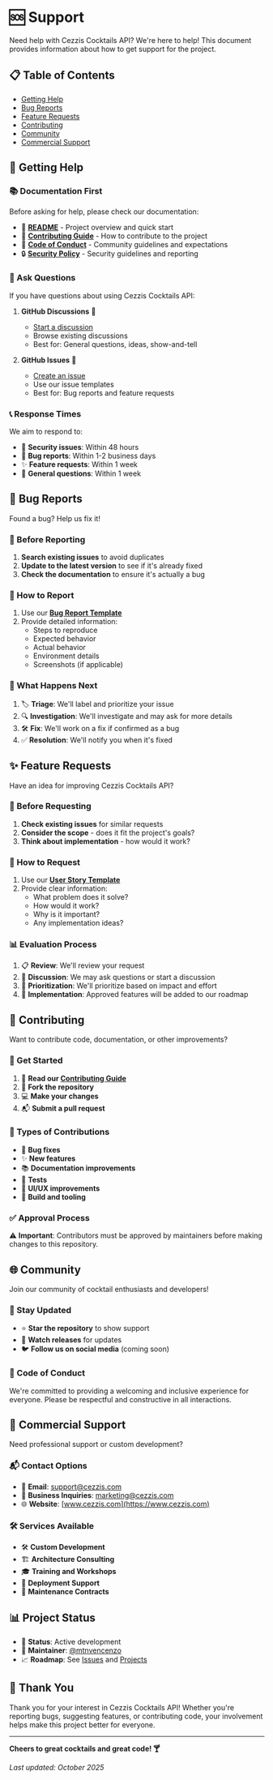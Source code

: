 # 🆘 Support

Need help with Cezzis Cocktails API? We're here to help! This document provides information about how to get support for the project.

## 📋 Table of Contents

- [Getting Help](#-getting-help)
- [Bug Reports](#-bug-reports)
- [Feature Requests](#-feature-requests)
- [Contributing](#-contributing)
- [Community](#-community)
- [Commercial Support](#-commercial-support)

## 🙋 Getting Help

### 📚 Documentation First

Before asking for help, please check our documentation:

- 📖 **[README](../README.md)** - Project overview and quick start
- 🤝 **[Contributing Guide](./CONTRIBUTING.md)** - How to contribute to the project
- 🤗 **[Code of Conduct](./CODE_OF_CONDUCT.md)** - Community guidelines and expectations
- 🔒 **[Security Policy](./SECURITY.md)** - Security guidelines and reporting

### 💬 Ask Questions

If you have questions about using Cezzis Cocktails API:

1. **GitHub Discussions** 💬
   - [Start a discussion](../../discussions)
   - Browse existing discussions
   - Best for: General questions, ideas, show-and-tell

2. **GitHub Issues** 🐛
   - [Create an issue](../../issues/new/choose)
   - Use our issue templates
   - Best for: Bug reports and feature requests

### 📞 Response Times

We aim to respond to:
- 🚨 **Security issues**: Within 48 hours
- 🐛 **Bug reports**: Within 1-2 business days
- ✨ **Feature requests**: Within 1 week
- 💬 **General questions**: Within 1 week

## 🐛 Bug Reports

Found a bug? Help us fix it!

### 📝 Before Reporting

1. **Search existing issues** to avoid duplicates
2. **Update to the latest version** to see if it's already fixed
3. **Check the documentation** to ensure it's actually a bug

### 📮 How to Report

1. Use our **[Bug Report Template](../../issues/new?template=bug_report.md)**
2. Provide detailed information:
   - Steps to reproduce
   - Expected behavior
   - Actual behavior
   - Environment details
   - Screenshots (if applicable)

### 🔄 What Happens Next

1. 🏷️ **Triage**: We'll label and prioritize your issue
2. 🔍 **Investigation**: We'll investigate and may ask for more details
3. 🛠️ **Fix**: We'll work on a fix if confirmed as a bug
4. ✅ **Resolution**: We'll notify you when it's fixed

## ✨ Feature Requests

Have an idea for improving Cezzis Cocktails API?

### 🧠 Before Requesting

1. **Check existing issues** for similar requests
2. **Consider the scope** - does it fit the project's goals?
3. **Think about implementation** - how would it work?

### 📨 How to Request

1. Use our **[User Story Template](../../issues/new?template=user-story-template.md)**
2. Provide clear information:
   - What problem does it solve?
   - How would it work?
   - Why is it important?
   - Any implementation ideas?

### 📊 Evaluation Process

1. 📋 **Review**: We'll review your request
2. 💬 **Discussion**: We may ask questions or start a discussion
3. 🎯 **Prioritization**: We'll prioritize based on impact and effort
4. 🚀 **Implementation**: Approved features will be added to our roadmap

## 🤝 Contributing

Want to contribute code, documentation, or other improvements?

### 🚀 Get Started

1. 📖 **Read our [Contributing Guide](./CONTRIBUTING.md)**
2. 🍴 **Fork the repository**
3. 💻 **Make your changes**
4. 📬 **Submit a pull request**

### 🧾 Types of Contributions

- 🐛 **Bug fixes**
- ✨ **New features**
- 📚 **Documentation improvements**
- 🧪 **Tests**
- 🎨 **UI/UX improvements**
- 🔧 **Build and tooling**

### ✅ Approval Process

⚠️ **Important**: Contributors must be approved by maintainers before making changes to this repository.

## 🌐 Community

Join our community of cocktail enthusiasts and developers!

### 📣 Stay Updated

- ⭐ **Star the repository** to show support
- 👀 **Watch releases** for updates
- 🐦 **Follow us on social media** (coming soon)

### 🤗 Code of Conduct

We're committed to providing a welcoming and inclusive experience for everyone. Please be respectful and constructive in all interactions.

## 💼 Commercial Support

Need professional support or custom development?

### 📬 Contact Options

- 📧 **Email**: [support@cezzis.com](mailto:support@cezzis.com)
- 💼 **Business Inquiries**: [marketing@cezzis.com](mailto:marketing@cezzis.com)
- 🌐 **Website**: [www.cezzis.com](https://www.cezzis.com)

### 🛠️ Services Available

- 🛠️ **Custom Development**
- 🏗️ **Architecture Consulting**
- 🎓 **Training and Workshops**
- 🚀 **Deployment Support**
- 🔧 **Maintenance Contracts**

## 📊 Project Status

- 🚀 **Status**: Active development
- 🎯 **Maintainer**: [@mtnvencenzo](https://github.com/mtnvencenzo)
- 📈 **Roadmap**: See [Issues](../../issues) and [Projects](../../projects)

## 🙏 Thank You

Thank you for your interest in Cezzis Cocktails API! Whether you're reporting bugs, suggesting features, or contributing code, your involvement helps make this project better for everyone.

---

**Cheers to great cocktails and great code! 🍸**

*Last updated: October 2025*